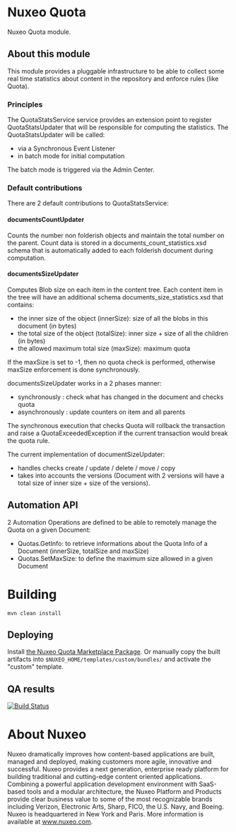 # Nuxeo Quota

Nuxeo Quota module.

## About this module

This module provides a pluggable infrastructure to be able to collect some real time statistics about content in the repository and enforce rules (like Quota).

### Principles

The QuotaStatsService service provides an extension point to register QuotaStatsUpdater that will be responsible for computing the statistics.
The QuotaStatsUpdater will be called:

 - via a Synchronous Event Listener
 - in batch mode for initial computation

The batch mode is triggered via the Admin Center.

### Default contributions

There are 2 default contributions to QuotaStatsService:

#### documentsCountUpdater

Counts the number non folderish objects and maintain the total number on the parent.
Count data is stored in a documents_count_statistics.xsd schema that is automatically added to each folderish document during computation.

#### documentsSizeUpdater

Computes Blob size on each item in the content tree.
Each content item in the tree will have an additional schema documents_size_statistics.xsd that contains:

 - the inner size of the object (innerSize): size of all the blobs in this document (in bytes)
 - the total size of the object (totalSize): inner size + size of all the children (in bytes)
 - the allowed maximum total size (maxSize): maximum quota

If the maxSize is set to -1, then no quota check is performed, otherwise maxSize enforcement is done synchronously.

documentsSizeUpdater works in a 2 phases manner:

 - synchronously : check what has changed in the document and checks quota
 - asynchronously : update counters on item and all parents

The synchronous execution that checks Quota will rollback the transaction and raise a QuotaExceededException if the current transaction would break the quota rule.

The current implementation of documentSizeUpdater:

 - handles checks create / update / delete / move / copy
 - takes into accounts the versions (Document with 2 versions will have a total size of inner size + size of the versions).

## Automation API

2 Automation Operations are defined to be able to remotely manage the Quota on a given Document:

 - Quotas.GetInfo: to retrieve informations about the Quota Info of a Document (innerSize, totalSize and maxSize)
 - Quotas.SetMaxSize: to define the maximum size allowed in a given Document

# Building

    mvn clean install

## Deploying

Install [the Nuxeo Quota Marketplace Package](https://connect.nuxeo.com/nuxeo/site/marketplace/package/nuxeo-quota).
Or manually copy the built artifacts into `$NUXEO_HOME/templates/custom/bundles/` and activate the "custom" template.

## QA results

[![Build Status](https://qa.nuxeo.org/jenkins/buildStatus/icon?job=addons_nuxeo-quota-master)](https://qa.nuxeo.org/jenkins/job/addons_nuxeo-quota-master/)

# About Nuxeo

Nuxeo dramatically improves how content-based applications are built, managed and deployed, making customers more agile, innovative and successful. Nuxeo provides a next generation, enterprise ready platform for building traditional and cutting-edge content oriented applications. Combining a powerful application development environment with SaaS-based tools and a modular architecture, the Nuxeo Platform and Products provide clear business value to some of the most recognizable brands including Verizon, Electronic Arts, Sharp, FICO, the U.S. Navy, and Boeing. Nuxeo is headquartered in New York and Paris. More information is available at www.nuxeo.com.
